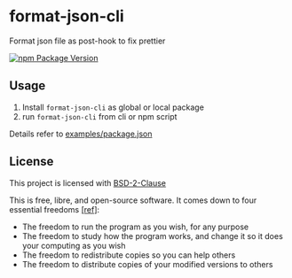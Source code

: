 # format-json-cli

Format json file as post-hook to fix prettier

[![npm Package Version](https://img.shields.io/npm/v/format-json-cli.svg?maxAge=2592000)](https://www.npmjs.com/package/format-json-cli)

## Usage

1. Install `format-json-cli` as global or local package
2. run `format-json-cli` from cli or npm script

Details refer to [examples/package.json](./examples/package.json)

## License

This project is licensed with [BSD-2-Clause](./LICENSE)

This is free, libre, and open-source software. It comes down to four essential freedoms [[ref]](https://seirdy.one/2021/01/27/whatsapp-and-the-domestication-of-users.html#fnref:2):
- The freedom to run the program as you wish, for any purpose
- The freedom to study how the program works, and change it so it does your computing as you wish
- The freedom to redistribute copies so you can help others
- The freedom to distribute copies of your modified versions to others
